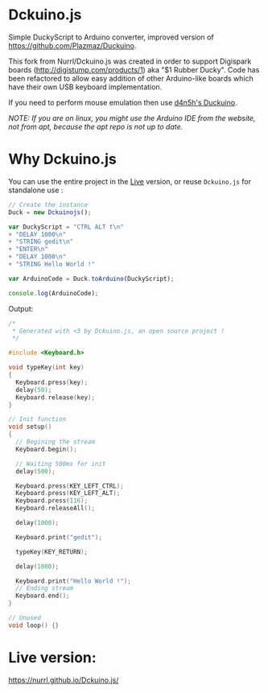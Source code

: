# Dckuino.js
Simple DuckyScript to Arduino converter, improved version of https://github.com/Plazmaz/Duckuino.

This fork from Nurrl/Dckuino.js was created in order to support Digispark boards (http://digistump.com/products/1) aka "$1 Rubber Ducky".
Code has been refactored to allow easy addition of other Arduino-like boards which have their own USB keyboard implementation.

If you need to perform mouse emulation then use [d4n5h's Duckuino](https://github.com/d4n5h/Duckuino).

*NOTE: If you are on linux, you might use the Arduino IDE from the website, not from apt, because the apt repo is not up to date.*

# Why Dckuino.js
You can use the entire project in the [Live](https://nurrl.github.io/Dckuino.js/ "Dckuino.js Live") version, or reuse <code>Dckuino.js</code> for standalone use :

```javascript
// Create the instance
Duck = new Dckuinojs();

var DuckyScript = "CTRL ALT t\n"
+ "DELAY 1000\n"
+ "STRING gedit\n"
+ "ENTER\n"
+ "DELAY 1000\n"
+ "STRING Hello World !"

var ArduinoCode = Duck.toArduino(DuckyScript);

console.log(ArduinoCode);
```
Output:

```c
/*
 * Generated with <3 by Dckuino.js, an open source project !
 */

#include <Keyboard.h>

void typeKey(int key)
{
  Keyboard.press(key);
  delay(50);
  Keyboard.release(key);
}

// Init function
void setup()
{
  // Begining the stream
  Keyboard.begin();

  // Waiting 500ms for init
  delay(500);

  Keyboard.press(KEY_LEFT_CTRL);
  Keyboard.press(KEY_LEFT_ALT);
  Keyboard.press(116);
  Keyboard.releaseAll();

  delay(1000);

  Keyboard.print("gedit");

  typeKey(KEY_RETURN);

  delay(1000);

  Keyboard.print("Hello World !");
  // Ending stream
  Keyboard.end();
}

// Unused
void loop() {}
```

# Live version:
https://nurrl.github.io/Dckuino.js/
